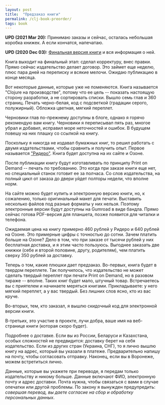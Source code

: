 ```yaml
---
layout: post
title:  "Предзаказ книги"
permalink: /clj-book-preorder/
tags: book
---
```


[book]: /clojure-in-prod/

**UPD (2021 Mar 20):** Принимаю заказы и сейчас, осталась небольшая коробка
книжек. А если кончатся, напечатаю.

**UPD (2020 Dec 03):** [Финальная версия книги][book] и вся информация о ней.

Книга выходит на финальный этап: сделал корректуру, внес правки. Прямо сейчас
издательство делает договор. Это займет еще неделю, плюс пара дней на переписку
и всякие мелочи. Ожидаю публикацию в конце месяца.

Вот некоторые данные, которые уже не поменяются. Книга называется "Сlojure на
производстве", потому что ее цель -- показать настоящую сторону разработки, а не
сортировать списки. Вышло семь глав и 360 страниц. Печать черно-белая, код с
подсветкой (градации серого, полужирный). Обложка цветная, мягкий переплет.

<!-- more -->

Черновики глав по-прежнему доступны в блоге, однако я горячо рекомендую вам
книгу. Черновики я переписывал пять раз, многое убрал и добавил, исправил море
неточностей и ошибок. В будущем повешу на них плашку со ссылкой на книгу.

Поскольку я никогда не издавал бумажных книг, то решил работать с двумя
издательствами, чтобы сравнить и получить опыт. Первое называется
["Ридеро"](https://ridero.ru/). Книга будет доступна на их сайте и Озоне.

После публикации книгу будут изготавливать по принципу Print on Demand -- печать
по требованию. Это когда при заказе книги еще нет, но специальный станок готовит
ее за полчаса. Со слов издательства, на полный цикл от заказа до двери уйдет
полторы недели, что вполне норм.

На сайте можно будет купить и электронную версию книги, но, к сожалению, только
оригинальный макет для печати. Выставить несколько файлов под разные форматы у
них нельзя. Поэтому электронные версии будут доступны на Gumroad в виде
бандла. Прямо сейчас готова PDF-версия для планшета, позже появится для читалки
и телефона.

Ожидаемая цена на книгу примерно 460 рублей у Ридеро и 640 рублей на Озоне. Это
примерные цифры с точностью до сотни. Зачем платить больше на Озоне?  Дело в
том, что при заказе от тысячи рублей у них бесплатная доставка, и я этим часто
пользуюсь. Выгоднее заказать две книжки (себе и второй половине, другу,
родителям), чем платить сверху 350 рублей за доставку.

Теперь о том, какие плюшки дает предзаказ. Во-первых, книга будет в твердом
переплете. Так получилось, что издательство не может сделать твердый переплет
при печати Print on Demand, но в разовом тираже -- вполне. Таких книг будет мало,
штучный товар. Встречаетесь вы с приятелем и начинаете меряться
книгами. Прикладываете: у него мягкий переплет, а у вас твердый. Без лишних слов
ясно, кто из вас круче.

Во-вторых, тем, кто заказал, я вышлю скидочный код для электронной версии книги.

В-третьих, это участие в проекте, лучи добра, ваше имя на веб-странице книги
(которая скоро будет).

Подробнее о доставке. Если вы из России, Беларуси и Казахстана, особых
сложностей не предвидится: доставку берет на себя издательство. Если из других
стран (Украина, СНГ), то я лично вышлю книгу на адрес, который вы указали в
платеже. Предварительно напишу на почту, чтобы согласовать отправку. Наконец,
если вы в Воронеже, можем встретиться лично.

Данные, которые вы укажете при переводе, я передам только издательству и никому
больше. Данные включают ФИО, электронную почту и адрес доставки. Почта нужна,
чтобы связаться с вами в случае опечатки или другой проблемы. По закону я
вынужден предупредить: *совершая перевод, вы даете согласие на сбор и обработку
персональных данных*.
